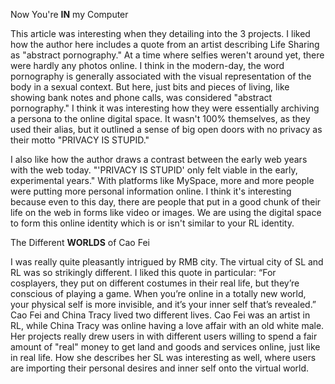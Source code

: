 Now You're **IN** my Computer

This article was interesting when they detailing into the 3 projects. I liked how the author here includes a quote from an artist describing Life Sharing as "abstract pornography." At a time where selfies weren't around yet, there were hardly any photos online. I think in the modern-day, the word pornography is generally associated with the visual representation of the body in a sexual context. But here, just bits and pieces of living, like showing bank notes and phone calls, was considered "abstract pornography." I think it was interesting how they were essentially archiving a persona to the online digital space. It wasn't 100% themselves, as they used their alias, but it outlined a sense of big open doors with no privacy as their motto "PRIVACY IS STUPID."

I also like how the author draws a contrast between the early web years with the web today. "'PRIVACY IS STUPID' only felt viable in the early, experimental years." With platforms like MySpace, more and more people were putting more personal information online. I think it's interesting because even to this day, there are people that put in a good chunk of their life on the web in forms like video or images. We are using the digital space to form this online identity which is or isn't similar to your RL identity.

The Different **WORLDS** of Cao Fei

I was really quite pleasantly intrigued by RMB city. The virtual city of SL and RL was so strikingly different. I liked this quote in particular: “For cosplayers, they put on different costumes in their real life, but they’re conscious of playing a game. When you’re online in a totally new world, your physical self is more invisible, and it’s your inner self that’s revealed.” Cao Fei and China Tracy lived two different lives. Cao Fei was an artist in RL, while China Tracy was online having a love affair with an old white male. Her projects really drew users in with different users willing to spend a fair amount of "real" money to get land and goods and services online, just like in real life. How she describes her SL was interesting as well, where users are importing their personal desires and inner self onto the virtual world.
